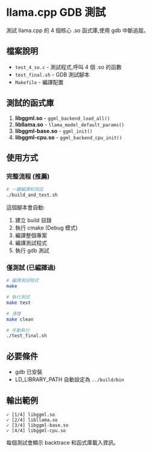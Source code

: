 # llama.cpp GDB 測試

測試 llama.cpp 的 4 個核心 .so 函式庫,使用 gdb 中斷追蹤。

## 檔案說明

- `test_4_so.c` - 測試程式,呼叫 4 個 .so 的函數
- `test_final.sh` - GDB 測試腳本
- `Makefile` - 編譯配置

## 測試的函式庫

1. **libggml.so** - `ggml_backend_load_all()`
2. **libllama.so** - `llama_model_default_params()`
3. **libggml-base.so** - `ggml_init()`
4. **libggml-cpu.so** - `ggml_backend_cpu_init()`

## 使用方式

### 完整流程 (推薦)

```bash
# 一鍵編譯和測試
./build_and_test.sh
```

這個腳本會自動:
1. 建立 build 目錄
2. 執行 cmake (Debug 模式)
3. 編譯整個專案
4. 編譯測試程式
5. 執行 gdb 測試

### 僅測試 (已編譯過)

```bash
# 編譯測試程式
make

# 執行測試
make test

# 清理
make clean

# 手動執行
./test_final.sh
```

## 必要條件

- gdb 已安裝
- LD_LIBRARY_PATH 自動設定為 `../build/bin`

## 輸出範例

```
✓ [1/4] libggml.so
✓ [2/4] libllama.so
✓ [3/4] libggml-base.so
✓ [4/4] libggml-cpu.so
```

每個測試會顯示 backtrace 和函式庫載入資訊。
